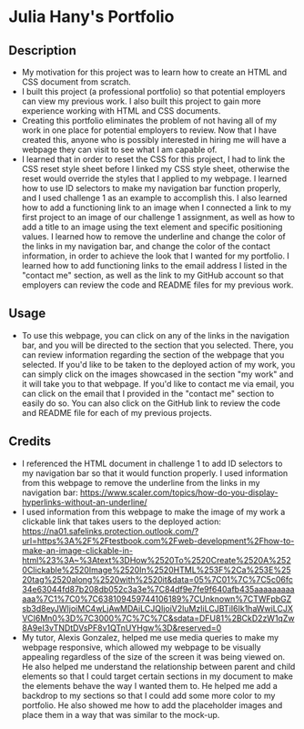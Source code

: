 # Julia Hany's Portfolio

## Description 

- My motivation for this project was to learn how to create an HTML and CSS document from scratch. 
- I built this project (a professional portfolio) so that potential employers can view my previous work. I also built this project to gain more experience working with HTML and CSS documents.
- Creating this portfolio eliminates the problem of not having all of my work in one place for potential employers to review. Now that I have created this, anyone who is possibly interested in hiring me will have a webpage they can visit to see what I am capable of. 
- I learned that in order to reset the CSS for this project, I had to link the CSS reset style sheet before I linked my CSS style sheet, otherwise the reset would override the styles that I applied to my webpage. I learned how to use ID selectors to make my navigation bar function properly, and I used challenge 1 as an example to accomplish this. I also learned how to add a functioning link to an image when I connected a link to my first project to an image of our challenge 1 assignment, as well as how to add a title to an image using the text element and specific positioning values.  I learned how to remove the underline and change the color of the links in my navigation bar, and change the color of the contact information, in order to achieve the look that I wanted for my portfolio. I learned how to add functioning links to the email address I listed in the "contact me" section, as well as the link to my GitHub account so that employers can review the code and README files for my previous work. 

## Usage 

- To use this webpage, you can click on any of the links in the navigation bar, and you will be directed to the section that you selected. There, you can review information regarding the section of the webpage that you selected. If you'd like to be taken to the deployed action of my work, you can simply click on the images showcased in the section "my work" and it will take you to that webpage. If you'd like to contact me via email, you can click on the email that I provided in the "contact me" section to easily do so. You can also click on the GitHub link to review the code and README file for each of my previous projects. 

## Credits 

- I referenced the HTML document in challenge 1 to add ID selectors to my navigation bar so that it would function properly.
 I used information from this webpage to remove the underline from the links in my navigation bar:  https://www.scaler.com/topics/how-do-you-display-hyperlinks-without-an-underline/
- I used information from this webpage to make the image of my work a clickable link that takes users to the deployed action: https://na01.safelinks.protection.outlook.com/?url=https%3A%2F%2Ftestbook.com%2Fweb-development%2Fhow-to-make-an-image-clickable-in-html%23%3A~%3Atext%3DHow%2520To%2520Create%2520A%2520Clickable%2520Image%2520In%2520HTML%253F%2Ca%253E%2520tag%2520along%2520with%2520it&data=05%7C01%7C%7C5c06fc34e63044fd87b208db052c3a3e%7C84df9e7fe9f640afb435aaaaaaaaaaaa%7C1%7C0%7C638109459744106189%7CUnknown%7CTWFpbGZsb3d8eyJWIjoiMC4wLjAwMDAiLCJQIjoiV2luMzIiLCJBTiI6Ik1haWwiLCJXVCI6Mn0%3D%7C3000%7C%7C%7C&sdata=DFU81%2BCkD2zW1qZw8A9eI3vTNDtDVsPF8v1QTnUYHgw%3D&reserved=0
- My tutor, Alexis Gonzalez, helped me use media queries to make my webpage responsive, which allowed my webpage to be visually appealing regardless of the size of the screen it was being viewed on. He also helped me understand the relationship between parent and child elements so that I could target certain sections in my document to make the elements behave the way I wanted them to. He helped me add a backdrop to my sections so that I could add some more color to my portfolio. He also showed me how to add the placeholder images and place them in a way that was similar to the mock-up. 